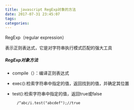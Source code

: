 ```yaml
---
title: javascript RegExp对象的方法
date: 2017-07-31 23:45:07
tags:
categories:
---
```


RegExp（regular expression）

表示正则表达式，它是对字符串执行模式匹配的强大工具

<!-- more -->

##### RegExp对象方法

* compile（）：编译正则表达式


* exec():检索字符串中指定的值，返回找到的值，并确定其位置
* test():检索字符串中指定的值，返回true或false
 
	 	/^abc/i.test("abcdef");//true


